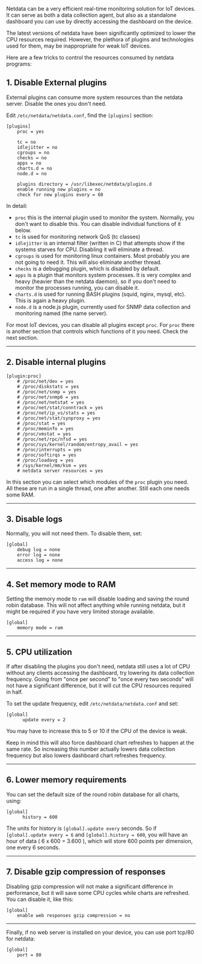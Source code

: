 Netdata can be a very efficient real-time monitoring solution for IoT devices. It can serve as both a data collection agent, but also as a standalone dashboard you can use by directly accessing the dashboard on the device.

The latest versions of netdata have been significantly optimized to lower the CPU resources required. However, the plethora of plugins and technologies used for them, may be inappropriate for weak IoT devices.

Here are a few tricks to control the resources consumed by netdata programs:

## 1. Disable External plugins

External plugins can consume more system resources than the netdata server. Disable the ones you don't need.

Edit `/etc/netdata/netdata.conf`, find the `[plugins]` section:

```
[plugins]
	proc = yes

	tc = no
	idlejitter = no
	cgroups = no
	checks = no
	apps = no
	charts.d = no
	node.d = no

	plugins directory = /usr/libexec/netdata/plugins.d
	enable running new plugins = no
	check for new plugins every = 60
```

In detail:

- `proc` this is the internal plugin used to monitor the system. Normally, you don't want to disable this. You can disable individual functions of it below.
- `tc` is used for monitoring network QoS (tc classes)
- `idlejitter` is an internal filter (written in C) that attempts show if the systems starves for CPU. Disabling it will eliminate a thread.
- `cgroups` is used for monitoring linux containers. Most probably you are not going to need it. This will also eliminate another thread.
- `checks` is a debugging plugin, which is disabled by default.
- `apps` is a plugin that monitors system processes. It is very complex and heavy (heavier than the netdata daemon), so if you don't need to monitor the processes running, you can disable it.
- `charts.d` is used for running BASH plugins (squid, nginx, mysql, etc). This is again a heavy plugin.
- `node.d` is a node.js plugin, currently used for SNMP data collection and monitoring named (the name server).

For most IoT devices, you can disable all plugins except `proc`. For `proc` there is another section that controls which functions of it you need. Check the next section.

---

## 2. Disable internal plugins

```
[plugin:proc]
	# /proc/net/dev = yes
	# /proc/diskstats = yes
	# /proc/net/snmp = yes
	# /proc/net/snmp6 = yes
	# /proc/net/netstat = yes
	# /proc/net/stat/conntrack = yes
	# /proc/net/ip_vs/stats = yes
	# /proc/net/stat/synproxy = yes
	# /proc/stat = yes
	# /proc/meminfo = yes
	# /proc/vmstat = yes
	# /proc/net/rpc/nfsd = yes
	# /proc/sys/kernel/random/entropy_avail = yes
	# /proc/interrupts = yes
	# /proc/softirqs = yes
	# /proc/loadavg = yes
	# /sys/kernel/mm/ksm = yes
	# netdata server resources = yes
```

In this section you can select which modules of the `proc` plugin you need. All these are run in a single thread, one after another. Still each one needs some RAM.

---

## 3. Disable logs

Normally, you will not need them. To disable them, set:

```
[global]
	debug log = none
	error log = none
	access log = none
```

---

## 4. Set memory mode to RAM

Setting the memory mode to `ram` will disable loading and saving the round robin database. This will not affect anything while running netdata, but it might be required if you have very limited storage available.

```
[global]
	memory mode = ram
```

---

## 5. CPU utilization

If after disabling the plugins you don't need, netdata still uses a lot of CPU without any clients accessing the dashboard, try lowering its data collection frequency. Going from "once per second" to "once every two seconds" will not have a significant difference, but it will cut the CPU resources required in half.

To set the update frequency, edit `/etc/netdata/netdata.conf` and set:

```
[global]
      update every = 2
```

You may have to increase this to 5 or 10 if the CPU of the device is weak.

Keep in mind this will also force dashboard chart refreshes to happen at the same rate. So increasing this number actually lowers data collection frequency but also lowers dashboard chart refreshes frequency.

---

## 6. Lower memory requirements

You can set the default size of the round robin database for all charts, using:

```
[global]
      history = 600
```

The units for history is `[global].update every` seconds. So if `[global].update every = 6` and `[global].history = 600`, you will have an hour of data ( 6 x 600 = 3.600 ), which will store 600 points per dimension, one every 6 seconds.

---

## 7. Disable gzip compression of responses

Disabling gzip compression will not make a significant difference in performance, but it will save some CPU cycles while charts are refreshed. You can disable it, like this:

```
[global]
	enable web responses gzip compression = no
```

---

Finally, if no web server is installed on your device, you can use port tcp/80 for netdata:

```
[global]
	port = 80
```
